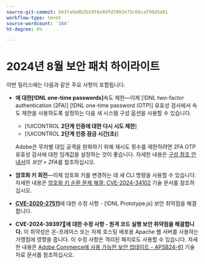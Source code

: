 ```yaml
---
source-git-commit: b63fa9a8b2b59f6e8dfd7003e75c66caf99d5e81
workflow-type: tm+mt
source-wordcount: '164'
ht-degree: 0%

---
```

# 2024년 8월 보안 패치 하이라이트

이번 릴리스에는 다음과 같은 주요 사항이 포함됩니다.

* **에 대한[!DNL one-time passwords]**&#x200B;속도 제한—이제 [!DNL two-factor authentication (2FA)] [!DNL one-time password (OTP)] 유효성 검사에서 속도 제한을 사용하도록 설정하는 다음 새 시스템 구성 옵션을 사용할 수 있습니다.

   * [!UICONTROL **2단계 인증에 대한 다시 시도 제한**]
   * [!UICONTROL **2단계 인증 잠금 시간(초)**]

  Adobe은 무차별 대입 공격을 완화하기 위해 재시도 횟수를 제한하려면 2FA OTP 유효성 검사에 대한 임계값을 설정하는 것이 좋습니다. 자세한 내용은 [구성 참조 안내서](https://experienceleague.adobe.com/en/docs/commerce-admin/config/security/2fa)의 _보안 > 2FA_&#x200B;를 참조하십시오. <!-- AC-12095 -->

* **암호화 키 회전**—이제 암호화 키를 변경하는 데 새 CLI 명령을 사용할 수 있습니다. 자세한 내용은 [암호화 키 순환 문제 해결: CVE-2024-34102](https://experienceleague.adobe.com/en/docs/commerce-knowledge-base/kb/troubleshooting/known-issues-patches-attached/troubleshooting-encryption-key-rotation-cve-2024-34102) 기술 문서를 참조하십시오.

* **[CVE-2020-27511](https://nvd.nist.gov/vuln/detail/CVE-2020-27511)**&#x200B;에 대한 수정 사항 - [!DNL Prototype.js] 보안 취약점을 해결합니다.<!-- AC-11936 -->

* **CVE-2024-39397[&#128279;](https://nvd.nist.gov/vuln/detail/CVE-2024-39397)에 대한 수정 사항 - 원격 코드 실행 보안 취약점을 해결합니다.** 이 취약성은 온-프레미스 또는 자체 호스팅 배포용 Apache 웹 서버를 사용하는 가맹점에 영향을 줍니다. 이 수정 사항은 격리된 패치로도 사용할 수 있습니다. 자세한 내용은 [Adobe Commerce에 사용 가능한 보안 업데이트 - APSB24-61](https://experienceleague.adobe.com/en/docs/commerce-knowledge-base/kb/troubleshooting/known-issues-patches-attached/security-update-available-for-adobe-commerce-apsb24-61) 기술 자료 문서를 참조하십시오.<!-- ACSD-60551 -->
